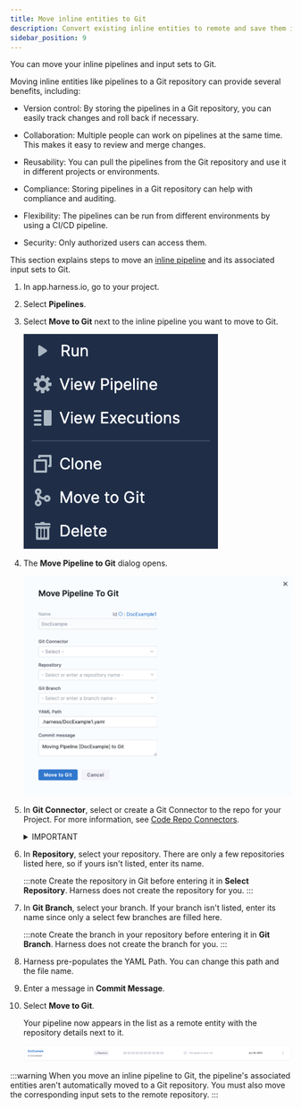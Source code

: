 ```yaml
---
title: Move inline entities to Git
description: Convert existing inline entities to remote and save them in Git
sidebar_position: 9
---
```


You can move your inline pipelines and input sets to Git. 

Moving inline entities like pipelines to a Git repository can provide several benefits, including:

- Version control: By storing the pipelines in a Git repository, you can easily track changes and roll back if necessary.
  
- Collaboration: Multiple people can work on pipelines at the same time. This makes it easy to review and merge changes.
  
- Reusability: You can pull the pipelines from the Git repository and use it in different projects or environments.
  
- Compliance: Storing pipelines in a Git repository can help with compliance and auditing.
  
- Flexibility: The pipelines can be run from different environments by using a CI/CD pipeline.
  
- Security: Only authorized users can access them.

This section explains steps to move an [inline pipeline](../8_Pipelines/add-a-stage.md#step-1-create-a-pipeline) and its associated input sets to Git.


1. In app.harness.io, go to your project.
2. Select **Pipelines**. 
3. Select **Move to Git** next to the inline pipeline you want to move to Git.
   
   ![](../10_Git-Experience/static/move-to-git-option.png)

4. The **Move Pipeline to Git** dialog opens.
   
   ![](../10_Git-Experience/static/move-pipeline-togit.png)

5. In **Git Connector**, select or create a Git Connector to the repo for your Project. For more information, see [Code Repo Connectors](../7_Connectors/connect-to-code-repo.md).
   
   <details>
   <summary> IMPORTANT </summary>

   Connector must use the Enable API access option and Token
   The Connector must use the Enable API access option and Username and Token authentication. Harness requires the token for API access. Generate the token in your account on the Git provider and add it to Harness as a Secret. Next, use the token in the credentials for the Git Connector.​

   ![](./static/configure-git-experience-for-harness-entities-41.png) 

   For GitHub, the token must have the following scopes: 

   ![](./static/configure-git-experience-for-harness-entities-42.png)

   </details>
   
6. In **Repository**, select your repository. There are only a few repositories listed here, so if yours isn't listed, enter its name.
   
   :::note
   Create the repository in Git before entering it in **Select Repository**. Harness does not create the repository for you.
   :::
   
7. In **Git Branch**, select your branch. If your branch isn't listed, enter its name since only a select few branches are filled here.
   
   :::note
   Create the branch in your repository before entering it in **Git Branch**. Harness does not create the branch for you. 
   :::
    
8.  Harness pre-populates the YAML Path. You can change this path and the file name.
    
9.  Enter a message in **Commit Message**.

10. Select **Move to Git**.
    
    Your pipeline now appears in the list as a remote entity with the repository details next to it.

    ![](../10_Git-Experience/static/inline-to-remote-pipeline.png)
    



:::warning
When you move an inline pipeline to Git, the pipeline's associated entities aren't automatically moved to a Git repository. You must also move the corresponding input sets to the remote repository.
:::
